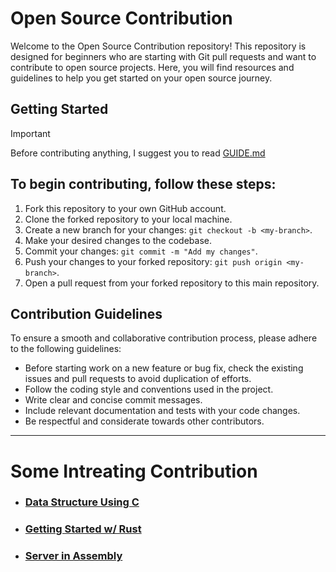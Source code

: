# Open Source Contribution

Welcome to the Open Source Contribution repository! This repository is designed for beginners who are starting with Git pull requests and want to contribute to open source projects. Here, you will find resources and guidelines to help you get started on your open source journey.

## Getting Started

> [!IMPORTANT]
> Before contributing anything, I suggest you to read [GUIDE.md](./GUIDE.md)

## To begin contributing, follow these steps:

1. Fork this repository to your own GitHub account.
2. Clone the forked repository to your local machine.
3. Create a new branch for your changes: `git checkout -b <my-branch>`.
4. Make your desired changes to the codebase.
5. Commit your changes: `git commit -m "Add my changes"`.
6. Push your changes to your forked repository: `git push origin <my-branch>`.
7. Open a pull request from your forked repository to this main repository.

## Contribution Guidelines

To ensure a smooth and collaborative contribution process, please adhere to the following guidelines:

- Before starting work on a new feature or bug fix, check the existing issues and pull requests to avoid duplication of efforts.
- Follow the coding style and conventions used in the project.
- Write clear and concise commit messages.
- Include relevant documentation and tests with your code changes.
- Be respectful and considerate towards other contributors.

---

# Some Intreating Contribution

- ### [Data Structure Using C](./Data%20Structure%20Using%20C/)

- ### [Getting Started w/ Rust](./Rustlang/Rustlang)

- ### [Server in Assembly](./Server.asm/server.asm)
